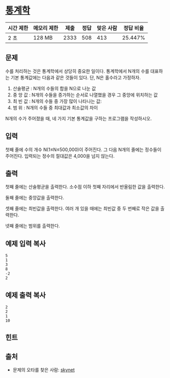 # [통계학](https://www.acmicpc.net/problem/2108)

| 시간 제한 | 메모리 제한 | 제출   | 정답   | 맞은 사람 | 정답 비율   |
| ----- | ------ | ---- | ---- | ----- | ------- |
| 2 초   | 128 MB | 2333 | 508  | 413   | 25.447% |

## 문제

수를 처리하는 것은 통계학에서 상당히 중요한 일이다. 통계학에서 N개의 수를 대표하는 기본 통계값에는 다음과 같은 것들이 있다. 단, N은 홀수라고 가정하자.

1. 산술평균 : N개의 수들의 합을 N으로 나눈 값
2. 중 앙 값 : N개의 수들을 증가하는 순서로 나열했을 경우 그 중앙에 위치하는 값
3. 최 빈 값 : N개의 수들 중 가장 많이 나타나는 값:
4. 범    위 : N개의 수들 중 최대값과 최소값의 차이

N개의 수가 주어졌을 때, 네 가지 기본 통계값을 구하는 프로그램을 작성하시오.

## 입력

첫째 줄에 수의 개수 N(1≤N≤500,000)이 주어진다. 그 다음 N개의 줄에는 정수들이 주어진다. 입력되는 정수의 절대값은 4,000을 넘지 않는다.

## 출력

첫째 줄에는 산술평균을 출력한다. 소수점 이하 첫째 자리에서 반올림한 값을 출력한다.

둘째 줄에는 중앙값을 출력한다.

셋째 줄에는 최빈값을 출력한다. 여러 개 있을 때에는 최빈값 중 두 번째로 작은 값을 출력한다.

넷째 줄에는 범위를 출력한다.

## 예제 입력 복사

```
5
1
3
8
-2
2

```

## 예제 출력 복사

```
2
2
1
10

```

## 힌트

## 출처

- 문제의 오타를 찾은 사람: [skynet](https://www.acmicpc.net/user/skynet)